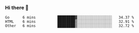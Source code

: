 ### Hi there 👋

<!--
**KLXLjun/KLXLjun** is a ✨ _special_ ✨ repository because its `README.md` (this file) appears on your GitHub profile.

Here are some ideas to get you started:

- 🔭 I’m currently working on ...
- 🌱 I’m currently learning ...
- 👯 I’m looking to collaborate on ...
- 🤔 I’m looking for help with ...
- 💬 Ask me about ...
- 📫 How to reach me: ...
- 😄 Pronouns: ...
- ⚡ Fun fact: ...
-->

<!--START_SECTION:waka-->
```text
Go      6 mins          ████████▓░░░░░░░░░░░░░░░░   34.37 % 
HTML    6 mins          ████████▒░░░░░░░░░░░░░░░░   32.91 % 
Other   6 mins          ████████▒░░░░░░░░░░░░░░░░   32.72 % 
```
<!--END_SECTION:waka-->

